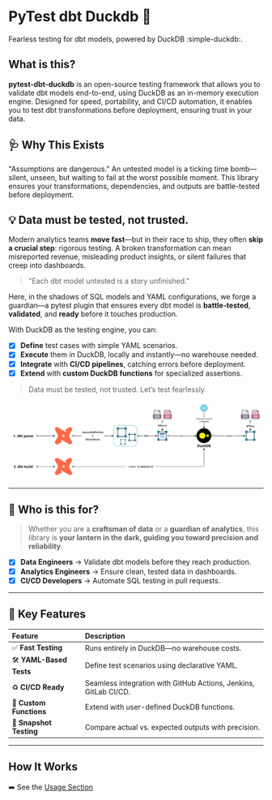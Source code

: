 # PyTest dbt Duckdb 🦆

Fearless testing for dbt models, powered by DuckDB :simple-duckdb:.

## What is this?
**pytest-dbt-duckdb** is an open-source testing framework that allows you to validate dbt models end-to-end, using DuckDB as
an in-memory execution engine. Designed for speed, portability, and CI/CD automation, it enables you to test dbt
transformations before deployment, ensuring trust in your data.

## 🩺 Why This Exists

"Assumptions are dangerous."
An untested model is a ticking time bomb—silent, unseen, but waiting to fail at the worst possible moment.
This library ensures your transformations, dependencies, and outputs are battle-tested before deployment.

## 💡 Data must be tested, not trusted.

Modern analytics teams **move fast**—but in their race to ship, they often **skip a crucial step**: rigorous testing.
A broken transformation can mean misreported revenue, misleading product insights, or silent failures that creep into dashboards.

> "Each dbt model untested is a story unfinished."

Here, in the shadows of SQL models and YAML configurations, we forge a guardian—a pytest plugin
that ensures every dbt model is **battle-tested**, **validated**, and **ready** before it touches production.

With DuckDB as the testing engine, you can:

- [x] **Define** test cases with simple YAML scenarios.
- [x] **Execute** them in DuckDB, locally and instantly—no warehouse needed.
- [x] **Integrate** with **CI/CD pipelines**, catching errors before deployment.
- [x] **Extend** with **custom DuckDB functions** for specialized assertions.

> Data must be tested, not trusted. Let’s test fearlessly.

![Image title](docs/images/dbt-flow.jpg)

---

## 🚀 Who is this for?


> Whether you are a **craftsman of data** or a **guardian of analytics**, this library is **your lantern in the dark,
guiding you toward precision and reliability**.

- [x] **Data Engineers** → Validate dbt models before they reach production.
- [x] **Analytics Engineers** → Ensure clean, tested data in dashboards.
- [x] **CI/CD Developers** → Automate SQL testing in pull requests.

---

## 🎯 Key Features

| Feature                  | Description                                                      |
|:-------------------------|:-----------------------------------------------------------------|
| ✅ **Fast Testing**       | Runs entirely in DuckDB—no warehouse costs.                      |
| 🛠️ **YAML-Based Tests** | Define test scenarios using declarative YAML.                    |
| ♻️ **CI/CD Ready**       | Seamless integration with GitHub Actions, Jenkins, GitLab CI/CD. |
| 🔌 **Custom Functions**  | Extend with user-defined DuckDB functions.                       |
| 🧪 **Snapshot Testing**  | Compare actual vs. expected outputs with precision.              |

---

## How It Works

➡️ See the [Usage Section](https://afranzi.github.io/pytest-dbt-duckdb/usage/)
